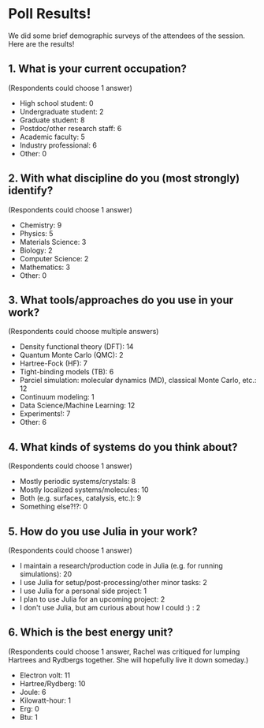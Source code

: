 # Poll Results!

We did some brief demographic surveys of the attendees of the session. Here are the results!

## 1. What is your current occupation?

(Respondents could choose 1 answer)

* High school student: 0
* Undergraduate student: 2
* Graduate student: 8
* Postdoc/other research staff: 6
* Academic faculty: 5
* Industry professional: 6
* Other: 0

## 2. With what discipline do you (most strongly) identify?

(Respondents could choose 1 answer)

* Chemistry: 9
* Physics: 5
* Materials Science: 3
* Biology: 2
* Computer Science: 2
* Mathematics: 3
* Other: 0

## 3. What tools/approaches do you use in your work?

(Respondents could choose multiple answers)

* Density functional theory (DFT): 14
* Quantum Monte Carlo (QMC): 2
* Hartree-Fock (HF): 7
* Tight-binding models (TB): 6
* Parciel simulation: molecular dynamics (MD), classical Monte Carlo, etc.: 12
* Continuum modeling: 1
* Data Science/Machine Learning: 12
* Experiments!: 7
* Other: 6

## 4. What kinds of systems do you think about?

(Respondents could choose 1 answer)

* Mostly periodic systems/crystals: 8
* Mostly localized systems/molecules: 10
* Both (e.g. surfaces, catalysis, etc.): 9
* Something else?!?: 0

## 5. How do you use Julia in your work?

(Respondents could choose 1 answer)

* I maintain a research/production code in Julia (e.g. for running simulations): 20
* I use Julia for setup/post-processing/other minor tasks: 2
* I use Julia for a personal side project: 1
* I plan to use Julia for an upcoming project: 2
* I don't use Julia, but am curious about how I could :) : 2

## 6. Which is the best energy unit?

(Respondents could choose 1 answer, Rachel was critiqued for lumping Hartrees and Rydbergs together. She will hopefully live it down someday.)

* Electron volt: 11
* Hartree/Rydberg: 10
* Joule: 6
* Kilowatt-hour: 1
* Erg: 0
* Btu: 1

